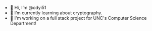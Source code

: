 - 👋 Hi, I’m @cdyi51
- 🌱 I’m currently learning about cryptography.
- 🚀 I'm working on a full stack project for UNC's Computer Science Department!

<!---
cdyi51/cdyi51 is a ✨ special ✨ repository because its `README.md` (this file) appears on your GitHub profile.
You can click the Preview link to take a look at your changes.
--->
